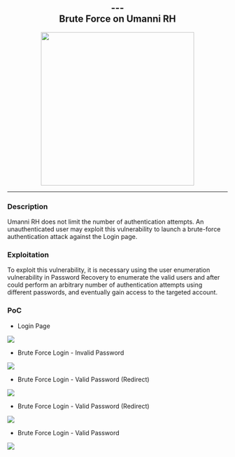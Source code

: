 <h2 align="center">
  --- 
  <br/>
  Brute Force on Umanni RH
</h2>

<p align="center">
  <img src="https://user-images.githubusercontent.com/49153346/88341987-f021ac00-cd14-11ea-836b-0fba611d7540.png" width="350" />
</p>

<hr>

### Description

Umanni RH does not limit the number of authentication attempts. An unauthenticated user may exploit this vulnerability to launch a brute-force authentication attack against the Login page.


### Exploitation

To exploit this vulnerability, it is necessary using the user enumeration vulnerability in Password Recovery to enumerate the valid users and after could perform an arbitrary number of authentication attempts using different passwords, and eventually gain access to the targeted account.


### PoC

* Login Page

<img src="https://user-images.githubusercontent.com/49153346/87191478-dc188c00-c2ca-11ea-8ce9-b29de08995e1.JPG"/>

<br />

* Brute Force Login - Invalid Password 

<img src="https://user-images.githubusercontent.com/49153346/87191226-601e4400-c2ca-11ea-9aa6-6e9199191535.jpg"/>

<br />

* Brute Force Login - Valid Password (Redirect) 

<img src="https://user-images.githubusercontent.com/49153346/87191671-43ced700-c2cb-11ea-8fc8-5225f2648eee.jpg"/>

<br />

* Brute Force Login - Valid Password (Redirect) 

<img src="https://user-images.githubusercontent.com/49153346/87191234-63b1cb00-c2ca-11ea-8f1d-64c2a5ea1240.jpg"/>

<br />

* Brute Force Login - Valid Password 

<img src="https://user-images.githubusercontent.com/49153346/87191238-64e2f800-c2ca-11ea-888c-f3966f85a4d2.jpg"/>
